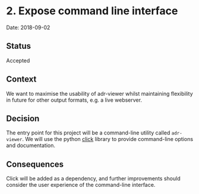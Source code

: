 # 2. Expose command line interface

Date: 2018-09-02

## Status

Accepted

## Context

We want to maximise the usability of adr-viewer whilst maintaining flexibility in future for other output formats, e.g. a live webserver.

## Decision

The entry point for this project will be a command-line utility called `adr-viewer`. We will use the python [click](http://click.pocoo.org/5/) library to provide command-line options and documentation.

## Consequences

Click will be added as a dependency, and further improvements should consider the user experience of the command-line interface.